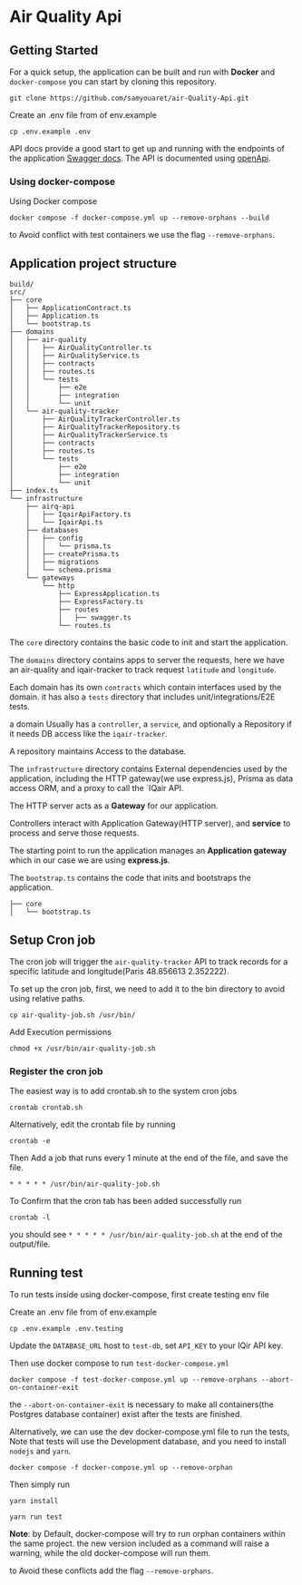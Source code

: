 # Air Quality Api

## Getting Started

For a quick setup, the application can be built and run with **Docker** and `docker-compose` you can start by cloning this repository.

    git clone https://github.com/samyouaret/air-Quality-Api.git

Create an .env file from of env.example
    
    cp .env.example .env

API docs provide a good start to get up and running with the endpoints of the application [Swagger docs](http://localhost:3000/api/docs). The API is documented using [openApi]([https://](https://swagger.io/specification/)).

### Using docker-compose

Using Docker compose 

    docker compose -f docker-compose.yml up --remove-orphans --build

to Avoid conflict with test containers we use the flag `--remove-orphans`.

## Application project structure

```
build/
src/
├── core
│   ├── ApplicationContract.ts
│   ├── Application.ts
│   └── bootstrap.ts
├── domains
│   ├── air-quality
│   │   ├── AirQualityController.ts
│   │   ├── AirQualityService.ts
│   │   ├── contracts
│   │   ├── routes.ts
│   │   └── tests
│   │       ├── e2e
│   │       ├── integration
│   │       └── unit
│   └── air-quality-tracker
│       ├── AirQualityTrackerController.ts
│       ├── AirQualityTrackerRepository.ts
│       ├── AirQualityTrackerService.ts
│       ├── contracts
│       ├── routes.ts
│       └── tests
│           ├── e2e
│           ├── integration
│           └── unit
├── index.ts
└── infrastructure
    ├── airq-api
    │   ├── IqairApiFactory.ts
    │   └── IqairApi.ts
    ├── databases
    │   ├── config
    │   │   └── prisma.ts
    │   ├── createPrisma.ts
    │   ├── migrations
    │   └── schema.prisma
    └── gateways
        └── http
            ├── ExpressApplication.ts
            ├── ExpressFactory.ts
            ├── routes
            │   ├── swagger.ts
            └── routes.ts
```

The `core` directory contains the basic code to init and start the application.

The `domains` directory contains apps to server the requests, here we have an air-quality and iqair-tracker to track request `latitude` and `longitude`.

Each domain has its own `contracts` which contain interfaces used by the domain. it has also a `tests` directory that includes unit/integrations/E2E tests.

a domain Usually has a `controller`, a `service`, and optionally a Repository if it needs 
DB access like the `iqair-tracker`.

A repository maintains Access to the database.


The `infrastructure` directory contains External dependencies used by the application, including the HTTP gateway(we use express.js), Prisma as data access ORM, 
and a proxy to call the `IQair API.

The HTTP server acts as a **Gateway** for our application.

Controllers interact with Application Gateway(HTTP server), and **service** to process and serve those requests.

The starting point to run the application manages an **Application gateway** which in our case we are using **express.js**.

The `bootstrap.ts` contains the code that inits and bootstraps the application.

```
├── core
│   └── bootstrap.ts
```

## Setup Cron job

The cron job will trigger the `air-quality-tracker` API to track records for a specific latitude and longitude(Paris 48.856613 2.352222).

To set up the cron job, first, we need to add it to the bin directory to avoid using relative paths.

    cp air-quality-job.sh /usr/bin/

Add Execution permissions

    chmod +x /usr/bin/air-quality-job.sh

### Register the cron job

The easiest way is to add crontab.sh to the system cron jobs

    crontab crontab.sh

Alternatively, edit the crontab file by  running

    crontab -e

Then Add a job that runs every 1 minute at the end of the file, and save the file.

    * * * * * /usr/bin/air-quality-job.sh

To Confirm that the cron tab has been added successfully run

    crontab -l

you should see `* * * * * /usr/bin/air-quality-job.sh` at the end of the output/file.

## Running test

To run tests inside using docker-compose, first create testing env file

Create an .env file from of env.example
    
    cp .env.example .env.testing

Update the `DATABASE_URL` host to `test-db`, set `API_KEY` to your IQir API key.

Then use docker compose to run `test-docker-compose.yml`

    docker compose -f test-docker-compose.yml up --remove-orphans --abort-on-container-exit

the `--abort-on-container-exit` is necessary to make all containers(the Postgres database container) exist after the tests are finished.

Alternatively, we can use the dev docker-compose.yml file to run the tests, Note that tests will use the Development database, and you need to install `nodejs` and `yarn`.

    docker compose -f docker-compose.yml up --remove-orphan

Then simply run

    yarn install

    yarn run test

**Note**: by Default, docker-compose will try to run orphan containers within the same project. the new version included as a command will raise a warning, while the old docker-compose will run them.

to Avoid these conflicts add the flag `--remove-orphans`.